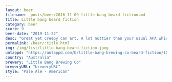 ```yaml
---
layout: beer
filename: _posts/beer/2016-11-09-little-bang-beard-fiction.md
title: Little bang beard fiction
category: beer
score: 9
beer-date: "2019-11-22"
desc: "Great yet creepy can art. A lot nuttier than your usual APA which gives this beer a unique signature that is often lacking in craft beers looking to appeal to everybody. Would definitely choose this again"
permalink: /beer/:title.html
img: /img/list/little-bang-beard-fiction.jpeg
untappd: "https://untappd.com/b/little-bang-brewing-co-beard-fiction/1049272"
country: "Australia"
brewery: "Little Bang Brewing Co"
breweryURL: "breweryURL"
style: "Pale Ale - American"
---
```

